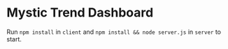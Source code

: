 # Mystic Trend Dashboard

Run `npm install` in `client` and `npm install && node server.js` in `server` to start.